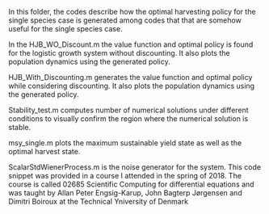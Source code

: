 In this folder, the codes describe how the optimal harvesting policy for the single species case is generated among codes that that are somehow useful for the single species case.

In the HJB_WO_Discount.m the value function and optimal policy is found for the logistic growth system without discounting. It also plots the population dynamics using the generated policy.

HJB_With_Discounting.m generates the value function and optimal policy while considering discounting. It also plots the population dynamics using the generated policy.

Stability_test.m computes number of numerical solutions under different conditions to visually confirm the region where the numerical solution is stable.

msy_single.m plots the maximum sustainable yield state as well as the optimal harvest state.

ScalarStdWienerProcess.m is the noise generator for the system. This code snippet was provided in a course I attended in the spring of 2018. The course is called 02685 Scientific Computing for differential equations and was taught by Allan Peter Engsig-Karup, John Bagterp Jørgensen and Dimitri Boiroux at the Technical Yniversity of Denmark
